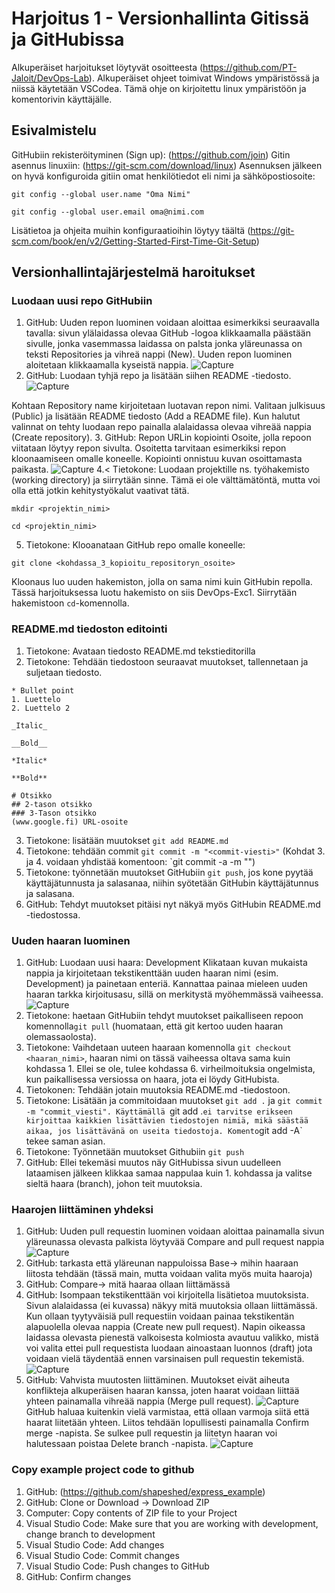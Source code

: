 # Harjoitus 1 - Versionhallinta Gitissä ja GitHubissa
Alkuperäiset harjoitukset löytyvät osoitteesta (https://github.com/PT-Jaloit/DevOps-Lab). Alkuperäiset ohjeet toimivat Windows ympäristössä ja niissä käytetään VSCodea. Tämä ohje on kirjoitettu linux ympäristöön ja komentorivin käyttäjälle. 

## Esivalmistelu
GitHubiin rekisteröityminen (Sign up): (https://github.com/join)
Gitin asennus linuxiin: (https://git-scm.com/download/linux)
Asennuksen jälkeen on hyvä konfiguroida gitiin omat henkilötiedot eli nimi ja sähköpostiosoite:

` git config --global user.name "Oma Nimi" `

` git config --global user.email oma@nimi.com `

Lisätietoa ja ohjeita muihin konfiguraatioihin löytyy täältä (https://git-scm.com/book/en/v2/Getting-Started-First-Time-Git-Setup)

## Versionhallintajärjestelmä haroitukset
### Luodaan uusi repo GitHubiin
1. GitHub: Uuden repon luominen voidaan aloittaa esimerkiksi seuraavalla tavalla: sivun ylälaidassa olevaa GitHub -logoa klikkaamalla päästään sivulle, jonka vasemmassa laidassa on palsta jonka yläreunassa on teksti Repositories ja vihreä nappi (New). Uuden repon luominen aloitetaan klikkaamalla kyseistä nappia.
![Capture](/Excercise%201/Screencapture/uusi_repo.png?raw=true)
2. GitHub: Luodaan tyhjä repo ja lisätään siihen README -tiedosto.
![Capture](/Excercise%201/Screencapture/create_new_page.png?raw=true)

Kohtaan Repository name kirjoitetaan luotavan repon nimi. Valitaan julkisuus (Public) ja lisätään README tiedosto (Add a README file). Kun halutut valinnat on tehty luodaan repo painalla alalaidassa olevaa vihreää nappia (Create repository).
3. GitHub: Repon URLin kopiointi
Osoite, jolla repoon viitataan löytyy repon sivulta. Osoitetta tarvitaan esimerkiksi repon kloonaamiseen omalle koneelle. Kopiointi onnistuu kuvan osoittamasta paikasta.
![Capture](/Excercise%201/Screencapture/osoitteen_kopiointi.png?raw=true)
4.< Tietokone: Luodaan projektille ns. työhakemisto (working directory) ja siirrytään sinne. Tämä ei ole välttämätöntä, mutta voi olla että jotkin kehitystyökalut vaativat tätä. 

` mkdir <projektin_nimi> `

` cd <projektin_nimi> `

5. Tietokone: Klooanataan GitHub repo omalle koneelle:

` git clone <kohdassa_3_kopioitu_repositoryn_osoite> `

Kloonaus luo uuden hakemiston, jolla on sama nimi kuin GitHubin repolla. Tässä harjoituksessa luotu hakemisto on siis DevOps-Exc1. Siirrytään hakemistoon `cd`-komennolla.

### README.md tiedoston editointi
1. Tietokone: Avataan tiedosto README.md tekstieditorilla
2. Tietokone: Tehdään tiedostoon seuraavat muutokset, tallennetaan ja suljetaan tiedosto.
```
* Bullet point
1. Luettelo
2. Luettelo 2

_Italic_

__Bold__

*Italic*

**Bold**

# Otsikko
## 2-tason otsikko
### 3-Tason otsikko
(www.google.fi) URL-osoite
```
3. Tietokone: lisätään muutokset `git add README.md`
4. Tietokone: tehdään commit `git commit -m "<commit-viesti>"`
(Kohdat 3. ja 4. voidaan yhdistää komentoon: `git commit -a -m "<commit-viesti>")
5. Tietokone: työnnetään muutokset GitHubiin `git push`, jos kone pyytää käyttäjätunnusta ja salasanaa, niihin syötetään GitHubin käyttäjätunnus ja salasana.
6. GitHub: Tehdyt muutokset pitäisi nyt näkyä myös GitHubin README.md -tiedostossa.

### Uuden haaran luominen
1. GitHub: Luodaan uusi haara: Development
Klikataan kuvan mukaista nappia ja kirjoitetaan tekstikenttään uuden haaran nimi (esim. Development) ja painetaan enteriä. Kannattaa painaa mieleen uuden haaran tarkka kirjoitusasu, sillä on merkitystä myöhemmässä vaiheessa.
![Capture](/Excercise%201/Screencapture/uuden_haaran_luonti.png?raw=true)
2. Tietokone: haetaan GitHubiin tehdyt muutokset paikalliseen repoon komennolla`git pull` (huomataan, että git kertoo uuden haaran olemassaolosta).
3. Tietokone: Vaihdetaan uuteen haaraan komennolla `git checkout <haaran_nimi>`, haaran nimi on tässä vaiheessa oltava sama kuin kohdassa 1. Ellei se ole, tulee kohdassa 6. virheilmoituksia ongelmista, kun paikallisessa versiossa on haara, jota ei löydy GitHubista.  
4. Tietokonen: Tehdään jotain muutoksia README.md -tiedostoon.
5. Tietokone: Lisätään ja commitoidaan muutokset `git add .` ja `git commit -m "commit_viesti". Käyttämällä `git add .` ei tarvitse erikseen kirjoittaa kaikkien lisättävien tiedostojen nimiä, mikä säästää aikaa, jos lisättävänä on useita tiedostoja. Komento `git add -A` tekee saman asian. 
6. Tietokone: Työnnetään muutokset Githubiin `git push`
7. GitHub: Ellei tekemäsi muutos näy GitHubissa sivun uudelleen lataamisen jälkeen klikkaa samaa nappulaa kuin 1. kohdassa ja valitse sieltä haara (branch), johon teit muutoksia. 

### Haarojen liittäminen yhdeksi
1. GitHub: Uuden pull requestin luominen voidaan aloittaa painamalla sivun yläreunassa olevasta palkista löytyvää Compare and pull request nappia
![Capture](/Excercise%201/Screencapture/pull_request1.png?raw=true)
2. GitHub: tarkasta että yläreunan nappuloissa Base-> mihin haaraan liitosta tehdään (tässä main, mutta voidaan valita myös muita haaroja)  
3. GitHub: Compare-> mitä haaraa ollaan liittämässä
4. GitHub: Isompaan tekstikenttään voi kirjoitella lisätietoa muutoksista. Sivun alalaidassa (ei kuvassa) näkyy mitä muutoksia ollaan liittämässä. Kun ollaan tyytyväisiä pull requestiin voidaan painaa tekstikentän alapuolella olevaa nappia  (Create new pull request). Napin oikeassa laidassa olevasta pienestä valkoisesta kolmiosta avautuu valikko, mistä voi valita ettei pull requestista luodaan ainoastaan luonnos (draft) jota voidaan vielä täydentää ennen varsinaisen pull requestin tekemistä.
![Capture](/Excercise%201/Screencapture/pull_request2.png?raw=true)
5. GitHub: Vahvista muutosten liittäminen. Muutokset eivät aiheuta konflikteja alkuperäisen haaran kanssa, joten haarat voidaan liittää yhteen painamalla vihreää nappia (Merge pull request).
![Capture](/Excercise%201/Screencapture/merge_pr.png?raw=true)
GitHub haluaa kuitenkin vielä varmistaa, että ollaan varmoja siitä että haarat liitetään yhteen. Liitos tehdään lopullisesti painamalla Confirm merge -napista. Se sulkee pull requestin ja liitetyn haaran voi halutessaan poistaa Delete branch -napista.
![Capture](/Excercise%201/Screencapture/confirm_merge.png?raw=true)

### Copy example project code to github
1. GitHub: (https://github.com/shapeshed/express_example)
2. GitHub: Clone or Download -> Download ZIP
3. Computer: Copy contents of ZIP file to your Project
4. Visual Studio Code: Make sure that you are working with development, change branch to development
5. Visual Studio Code: Add changes
6. Visual Studio Code: Commit changes
7. Visual Studio Code: Push changes to GitHub
8. GitHub: Confirm changes
